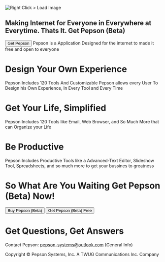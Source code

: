 ![Right Click > Load Image](https://Pepson-Systems.github.io/media/MaintenanceBanner.png)
## Making Internet for Everyone in Everywhere at Everytime. Thats It. Get Pepson (Beta)
<button> Get Pepson </button>
Pepson is a Application Designed for the internet to made it free and open to everyone
# Design Your Own Experience

Pepson Includes 120 Tools And Customizable Pepson allows every User To Design his Own Experience, In Every Tool and Every Time

#   Get Your Life, Simplified
Pepson Includes 120 Tools like Email, Web Browser, and So Much More that can Organize your Life

# Be Productive
Pepson Includes Productive Tools like a Advanced-Text Editor, Slideshow Tool, Spreadsheets, and so much more to get your bussines to greatness

# So What Are You Waiting Get Pepson (Beta) Now!
<button> Buy Pepson (Beta) </button>
<button> Get Pepson (Beta) Free </button>

# Get Questions, Get Answers

Contact Pepson: pepson-systems@outlook.com (General Info)




Copyright © Pepson Systems, Inc. A TWUG Communications Inc. Company
